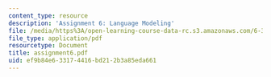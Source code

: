 ```yaml
---
content_type: resource
description: 'Assignment 6: Language Modeling'
file: /media/https%3A/open-learning-course-data-rc.s3.amazonaws.com/6-345-automatic-speech-recognition-spring-2003/ef9b84e633174416bd212b3a85eda661_assignment6.pdf
file_type: application/pdf
resourcetype: Document
title: assignment6.pdf
uid: ef9b84e6-3317-4416-bd21-2b3a85eda661
---
```

